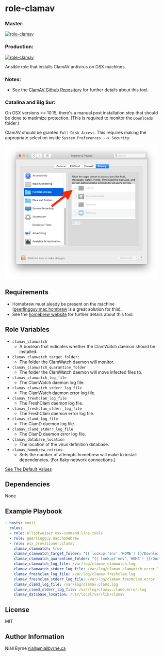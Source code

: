 # role-clamav

### Master:
[![role-clamav](https://github.com/osx-provisioner/role-clamav/actions/workflows/push.yml/badge.svg?branch=master)](https://github.com/osx-provisioner/role-clamav/actions/workflows/push.yml)

### Production:
[![role-clamav](https://github.com/osx-provisioner/role-clamav/actions/workflows/push.yml/badge.svg?branch=production)](https://github.com/osx-provisioner/role-clamav/actions/workflows/push.yml)

Ansible role that installs ClamAV antivirus on OSX machines.

### Notes:
- See the [ClamAV Github Repository](https://github.com/Cisco-Talos/clamav) for further details about this tool.

### Catalina and Big Sur:

On OSX versions >= 10.15, there's a manual post installation step that should be done to maximize protection.  (This is required to monitor the `Downloads` folder.)

ClamAV should be granted `Full Disk Access`.  This requires making the appropriate selection inside `System Preferences --> Security`:

![SystemPreferences](.documentation/SystemPreferences.png)

Requirements
------------

- Homebrew must aleady be present on the machine ([geerlingguy.mac.hombrew](https://github.com/geerlingguy/ansible-collection-mac) is a great solution for this).
- See the [homebrew website](https://brew.sh/) for further details about this tool.

Role Variables
--------------

- `clamav_clamwatch` 
  - A boolean that indicates whether the ClamWatch daemon should be installed.
- `clamav_clamwatch_target_folder:` 
  - The folder the ClamWatch daemon will monitor.
- `clamav_clamwatch_quarantine_folder` 
  - The folder the ClamWatch daemon will move infected files to.
- `clamav_clamwatch_log_file` 
  - The ClamWatch daemon log file.
- `clamav_clamwatch_stderr_log_file` 
  - The ClamWatch daemon error log file.
- `clamav_freshclam_log_file` 
  - The FreshClam daemon log file.
- `clamav_freshclam_stderr_log_file` 
  - The FreshClam daemon error log file.
- `clamav_clamd_log_file` 
  - The ClamD daemon log file.
- `clamav_clamd_stderr_log_file` 
  - The ClamD daemon error log file. 
- `clamav_database_location` 
  - The location of the virus definition database.
- `clamav_homebrew_retries`:
  - Sets the number of attempts homebrew will make to install dependencies. (For flaky network connections.)
  
[See The Default Values](defaults/main.yml)

Dependencies
------------

None

Example Playbook
----------------

```yaml
- hosts: email
  roles:
  - role: elliotweiser.osx-command-line-tools
  - role: geerlingguy.mac.homebrew
  - role: osx_provisioner.clamav
    clamav_clamwatch: true
    clamav_clamwatch_target_folder: "{{ lookup('env','HOME') }}/Downloads"
    clamav_clamwatch_quarantine_folder: "{{ lookup('env','HOME') }}/Quarantine"
    clamav_clamwatch_log_file: /var/log/clamav.clamwatch.log
    clamav_clamwatch_stderr_log_file: /var/log/clamav.clamwatch.error.log
    clamav_freshclam_log_file: /var/log/clamav.freshclam.log
    clamav_freshclam_stderr_log_file: /var/log/clamav.freshclam.error.log
    clamav_clamd_log_file: /var/log/clamav.clamd.log
    clamav_clamd_stderr_log_file: /var/log/clamav.clamd.error.log
    clamav_database_location: /usr/local/var/lib/clamav
```

License
-------

MIT

Author Information
------------------

Niall Byrne <niall@niallbyrne.ca>
